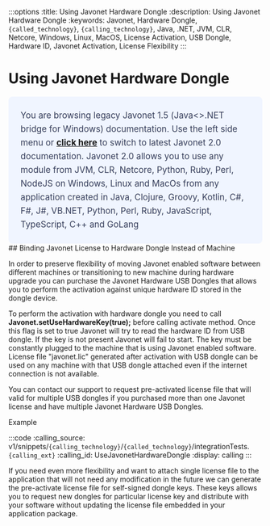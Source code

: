 :::options
:title: Using Javonet Hardware Dongle
:description: Using Javonet Hardware Dongle
:keywords: Javonet, Hardware Dongle, `{called_technology}`, `{calling_technology}`, Java, .NET, JVM, CLR, Netcore, Windows, Linux, MacOS, License Activation, USB Dongle, Hardware ID, Javonet Activation, License Flexibility
:::

# Using Javonet Hardware Dongle 
<div style="padding: 24px; background: #F0F5FF; border-radius: 8px; flex-direction: column; justify-content: flex-start; align-items: flex-start; gap: 10px; display: flex">
  <div style="justify-content: flex-start; align-items: center; gap: 24px; display: inline-flex">
    <div style="color: #353D5A; font-size: 17px; font-weight: 400; line-height: 27px; letter-spacing: 0.03px; word-wrap: break-word">
You are browsing legacy Javonet 1.5 (Java<>.NET bridge for Windows) documentation. Use the left side menu or <a style="font-weight: bold; text-decoration: underline;" href="/guides/v2/getting-started/about-javonet">click here</a> to switch to latest Javonet 2.0 documentation. Javonet 2.0 allows you to use any module from
JVM, CLR, Netcore, Python, Ruby, Perl, NodeJS on Windows, Linux and MacOs
from any application created in Java, Clojure, Groovy, Kotlin, C#, F#, J#, VB.NET, Python, Perl, Ruby, JavaScript, TypeScript, C++ and GoLang
    </div>
  </div>
</div>
## Binding Javonet License to Hardware Dongle Instead of Machine  
  
In order to preserve flexibility of moving Javonet enabled software between different machines or transitioning to new machine during hardware upgrade you can purchase the Javonet Hardware USB Dongles that allows you to perform the activation against unique hardware ID stored in the dongle device.  
  
To perform the activation with hardware dongle you need to call **Javonet.setUseHardwareKey(true);** before calling activate method. Once this flag is set to true Javonet will try to read the hardware ID from USB dongle. If the key is not present Javonet will fail to start. The key must be constantly plugged to the machine that is using Javonet enabled software. License file "javonet.lic" generated after activation with USB dongle can be used on any machine with that USB dongle attached even if the internet connection is not available.  
  
You can contact our support to request pre-activated license file that will valid for multiple USB dongles if you purchased more than one Javonet license and have multiple Javonet Hardware USB Dongles.  
  
Example  
  
:::code 
:calling_source: v1/snippets/`{calling_technology}`/`{called_technology}`/integrationTests.`{calling_ext}`
:calling_id: UseJavonetHardwareDongle
:display: calling
:::
  
If you need even more flexibility and want to attach single license file to the application that will not need any modification in the future we can generate the pre-activate license file for self-signed dongle keys. These keys allows you to request new dongles for particular license key and distribute with your software without updating the license file embedded in your application package.  
  